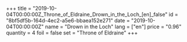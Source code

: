 +++
title = "2019-10-04T00:00:00Z_Throne_of_Eldraine_Drown_in_the_Loch_[en]_false"
id = "8bf5df5b-164d-4ec2-a5e6-bbaea152e271"
date = "2019-10-04T00:00:00Z"
name = "Drown in the Loch"
lang = ["en"]
price = "0.96"
quantity = 4
foil = false
set = "Throne of Eldraine"
+++
